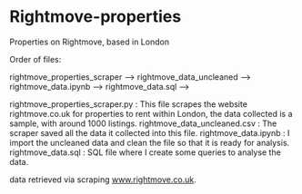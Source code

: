 # Rightmove-properties
Properties on Rightmove, based in London

Order of files:

rightmove_properties_scraper --> rightmove_data_uncleaned --> rightmove_data.ipynb --> rightmove_data.sql -->   

rightmove_properties_scraper.py : This file scrapes the website rightmove.co.uk for properties to rent within London, the data collected is a sample, with around 1000 listings.
rightmove_data_uncleaned.csv : The scraper saved all the data it collected into this file. 
rightmove_data.ipynb : I import the uncleaned data and clean the file so that it is ready for analysis.
rightmove_data.sql : SQL file where I create some queries to analyse the data.

data retrieved via scraping www.rightmove.co.uk.

